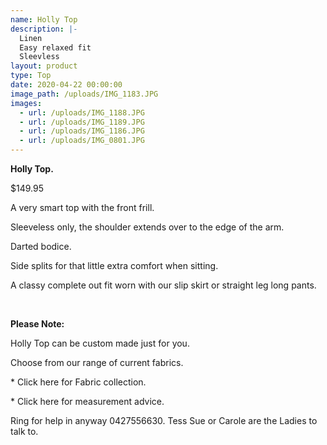```yaml
---
name: Holly Top
description: |-
  Linen
  Easy relaxed fit
  Sleevless
layout: product
type: Top
date: 2020-04-22 00:00:00
image_path: /uploads/IMG_1183.JPG
images:
  - url: /uploads/IMG_1188.JPG
  - url: /uploads/IMG_1189.JPG
  - url: /uploads/IMG_1186.JPG
  - url: /uploads/IMG_0801.JPG
---
```


**Holly Top.**

$149.95

A very smart top with the front frill.

Sleeveless only, the shoulder extends over to the edge of the arm.

Darted bodice.

Side splits for that little extra comfort when sitting.

A classy complete out fit worn with our slip skirt or straight leg long pants.&nbsp;

&nbsp;

**Please Note:**

Holly Top can be custom made just for you.

Choose from our range of current fabrics.

\* Click here for Fabric collection.

\* Click here for measurement advice.

Ring for help in anyway 0427556630. Tess Sue or Carole are the Ladies to talk to.